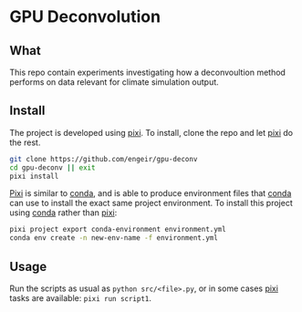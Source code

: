 # GPU Deconvolution

## What

This repo contain experiments investigating how a deconvoultion method performs on data
relevant for climate simulation output.

## Install

The project is developed using [pixi]. To install, clone the repo and let [pixi] do the
rest.

```bash
git clone https://github.com/engeir/gpu-deconv
cd gpu-deconv || exit
pixi install
```

[Pixi] is similar to [conda], and is able to produce environment files that [conda] can
use to install the exact same project environment. To install this project using [conda]
rather than [pixi]:

```bash
pixi project export conda-environment environment.yml
conda env create -n new-env-name -f environment.yml
```

## Usage

Run the scripts as usual as `python src/<file>.py`, or in some cases [pixi] tasks are
available: `pixi run script1`.

[conda]: https://docs.conda.io/en/latest/index.html
[pixi]: https://pixi.dev/latest/
